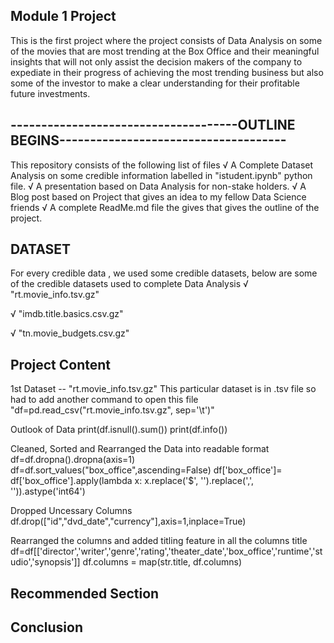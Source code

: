 ## Module 1 Project
This is the first project where the project consists of Data Analysis on some of the movies that are most trending at the Box Office and their meaningful insights that will not only assist the decision makers of the company to expediate in their progress of achieving the most trending business but also some of the investor to make a clear understanding for their profitable future investments.

## -------------------------------------OUTLINE BEGINS------------------------------------- 
This repository consists of the following list of files
√ A Complete Dataset Analysis on some credible information labelled in "istudent.ipynb" python file.
√ A presentation based on Data Analysis for non-stake holders.
√ A Blog post based on Project that gives an idea to my fellow Data Science friends
√ A complete ReadMe.md file the gives that gives the outline of the project.

## DATASET
For every credible data , we used some credible datasets, below are some of the credible datasets used to complete Data Analysis
√ "rt.movie_info.tsv.gz"

√ "imdb.title.basics.csv.gz"

√ "tn.movie_budgets.csv.gz"

## Project Content
1st Dataset -- "rt.movie_info.tsv.gz"
This particular dataset is in .tsv file so had to add another command to open this file 
"df=pd.read_csv("rt.movie_info.tsv.gz", sep='\t')"

Outlook of Data
print(df.isnull().sum())
print(df.info())

Cleaned, Sorted and Rearranged the Data into readable format
df=df.dropna().dropna(axis=1)
df=df.sort_values("box_office",ascending=False)
df['box_office']= df['box_office'].apply(lambda x: x.replace('$', '').replace(',', '')).astype('int64')

Dropped Uncessary Columns
df.drop(["id","dvd_date","currency"],axis=1,inplace=True)

Rearranged the columns and added titling feature in all the columns title
df=df[['director','writer','genre','rating','theater_date','box_office','runtime','studio','synopsis']]
df.columns = map(str.title, df.columns)


## Recommended Section
## Conclusion


